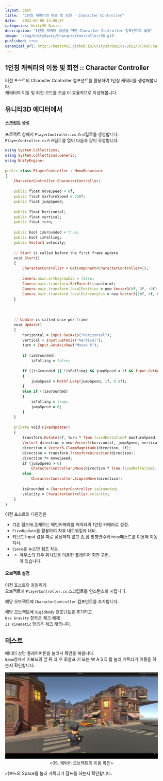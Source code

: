 ```yaml
---
layout: post
title:  "1인칭 캐릭터의 이동 및 회전 - Character Controller"
date:   2021-07-09 14:00:07
categories: Unity3D Basics
description: "1인칭 캐릭터 생성을 위한 Character Controller 컴포넌트의 활용"
image: '/img/UnityBasic/CharacterController/06.gif'
published: true
canonical_url: http://beatchoi.github.io/unity3d/basics/2021/07/09/CharacterController2/
---
```

## 1인칭 캐릭터의 이동 및 회전 :: Character Controller  
이전 포스트의 Character Controller 컴포넌트를 활용하여 1인칭 캐릭터를 생성해봅니다.  
캐릭터의 이동 및 회전 코드를 조금 더 효율적으로 작성해봅니다.  
  
## 유니티3D 에디터에서  
#### 스크립트 생성  
프로젝트 창에서 `PlayerController.cs` 스크립트를 생성합니다.  
`PlayerController.cs`스크립트를 열어 다음과 같이 작성합니다.  

```ruby
using System.Collections;
using System.Collections.Generic;
using UnityEngine;

public class PlayerController : MonoBehaviour
{
    CharacterController CharacterController;

    public float moveSpeed = 8f;
    public float maxTurnSpeed = 150f;
    public float jumpSpeed;

    public float horizontal;
    public float vertical;
    public float turn;

    public bool isGrounded = true;
    public bool isFalling;
    public Vector3 velocity;

    // Start is called before the first frame update
    void Start()
    {
        CharacterController = GetComponent<CharacterController>();

        Camera.main.orthographic = false;
        Camera.main.transform.SetParent(transform);
        Camera.main.transform.localPosition = new Vector3(0f, 3f, -8f);
        Camera.main.transform.localEulerAngles = new Vector3(10f, 0f, 0f);
    }

    

    // Update is called once per frame
    void Update()
    {
        horizontal = Input.GetAxis("Horizontal");
        vertical = Input.GetAxis("Vertical");
        turn = Input.GetAxisRaw("Mouse X");

        if (isGrounded)
            isFalling = false;

        if ((isGrounded || !isFalling) && jumpSpeed < 1f && Input.GetKey(KeyCode.Space))
        {
            jumpSpeed = Mathf.Lerp(jumpSpeed, 1f, 0.5f);
        }
        else if (!isGrounded)
        {
            isFalling = true;
            jumpSpeed = 0;
        }
    }

    private void FixedUpdate()
    {
        transform.Rotate(0f, turn * Time.fixedDeltaTime* maxTurnSpeed, 0f);
        Vector3 direction = new Vector3(horizontal, jumpSpeed, vertical);
        direction = Vector3.ClampMagnitude(direction, 1f);
        direction = transform.TransformDirection(direction);
        direction *= moveSpeed;
        if (jumpSpeed > 0)
            CharacterController.Move(direction * Time.fixedDeltaTime);
        else
            CharacterController.SimpleMove(direction);

        isGrounded = CharacterController.isGrounded;
        velocity = CharacterController.velocity;
    }
}
```
  
이전 포스트와 다른점은  
* 기존 월드에 존재하는 메인카메라를 캐릭터의 1인칭 카메라로 설정.
* `FixedUpdate`를 활용하여 차후 네트워킹에 대비.
* 키보드 Input 값을 따로 설정하지 않고 종,횡 방향변수와 `Move`메소드를 이용해 이동지시.  
* `Space`를 누르면 점프 작동.  
* * 마우스의 좌우 위치값을 이용한 플레이어 회전 구현.  
이 있습니다.  
  
#### 오브젝트 설정  
  
이전 포스트와 동일하게  
오브젝트에 `PlayerController.cs` 스크립트를 인스턴스화 시킵니다.  
  
해당 오브젝트에 `CharacterController` 컴포넌트를 추가합니다.  
  
해당 오브젝트에 `Rigidbody` 컴포넌트를 추가하고  
`Use Gravity` 항목은 체크 해제  
`Is Kinematic` 항목은 체크 해줍니다.  
  

  
## 테스트
에디터 상단 플레이버튼을 눌러서 확인을 해봅니다.  
`Game`창에서 키보드의 앞 뒤 좌 우 화살표 키 또는 W A S D 를 눌러 캐릭터가 이동을 하는지 확인합니다.  
<p align="center"><img src="/img/UnityBasic/CharacterController/06.gif"><br/>
<05. 캐릭터 오브젝트의 이동 확인></p>  
  
키보드의 Space를 눌러 캐릭터가 점프를 하는지 확인합니다.  
  


